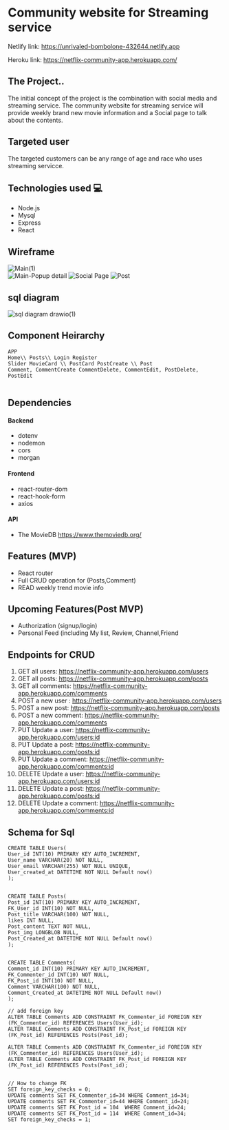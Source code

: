#  Community website for Streaming service

Netlify link: https://unrivaled-bombolone-432644.netlify.app

Heroku link: https://netflix-community-app.herokuapp.com/


## The Project..

The initial concept of the project is the combination with social media and streaming service. 
The community website for streaming service will provide weekly brand new movie information and a Social page to talk about the contents. 

## Targeted user
 The targeted customers can be any range of age and race who uses streaming servicce.

## Technologies used :computer:
- Node.js
- Mysql
- Express
- React
  
## Wireframe
![Main(1)](https://user-images.githubusercontent.com/97911806/165415908-55cc9a58-88f8-4e4d-91d9-7c9d31fae1f4.png)
<br />
![Main-Popup detail](https://user-images.githubusercontent.com/97911806/165415923-adbaf9c7-425e-4c61-a992-c5220267c67b.png)
![Social Page](https://user-images.githubusercontent.com/97911806/165415964-fd837b0e-da0f-4a8c-95b6-084be55781ae.png)
![Post](https://user-images.githubusercontent.com/97911806/165415976-a3cb84da-44b0-45c9-b11b-c7e0db6fcda1.png)

## sql diagram 

![sql diagram drawio(1)](https://user-images.githubusercontent.com/97911806/165426252-82ae594f-f35b-43d1-b0d6-14a6186b288f.png)


## Component Heirarchy

```
APP        
Home\\ Posts\\ Login Register
Slider MovieCard \\ PostCard PostCreate \\ Post
Comment, CommentCreate CommentDelete, CommentEdit, PostDelete, PostEdit


```


## Dependencies
#### Backend
- dotenv
- nodemon
- cors
- morgan
#### Frontend
 - react-router-dom
 - react-hook-form
 - axios
#### API 
- The MovieDB
https://www.themoviedb.org/

## Features (MVP)
- React router
- Full CRUD operation for (Posts,Comment)
- READ weekly trend movie info

## Upcoming Features(Post MVP)
- Authorization (signup/login)
- Personal Feed (including My list, Review, Channel,Friend 

## Endpoints for CRUD
1. GET  all users: https://netflix-community-app.herokuapp.com/users
2. GET  all posts: https://netflix-community-app.herokuapp.com/posts
3. GET  all comments: https://netflix-community-app.herokuapp.com/comments
4. POST a new user : https://netflix-community-app.herokuapp.com/users
5. POST a new post: https://netflix-community-app.herokuapp.com/posts
6. POST a new comment: https://netflix-community-app.herokuapp.com/comments
7. PUT  Update a user: https://netflix-community-app.herokuapp.com/users:id
8. PUT  Update a post: https://netflix-community-app.herokuapp.com/posts:id
9. PUT  Update a comment: https://netflix-community-app.herokuapp.com/comments:id
10. DELETE  Update a user: https://netflix-community-app.herokuapp.com/users:id
11. DELETE  Update a post: https://netflix-community-app.herokuapp.com/posts:id
12. DELETE  Update a comment: https://netflix-community-app.herokuapp.com/comments:id


## Schema for Sql
```
CREATE TABLE Users(
User_id INT(10) PRIMARY KEY AUTO_INCREMENT,
User_name VARCHAR(20) NOT NULL, 
User_email VARCHAR(255) NOT NULL UNIQUE,
User_created_at DATETIME NOT NULL Default now()
);


CREATE TABLE Posts(
Post_id INT(10) PRIMARY KEY AUTO_INCREMENT,
FK_User_id INT(10) NOT NULL,
Post_title VARCHAR(100) NOT NULL,
likes INT NULL,
Post_content TEXT NOT NULL,
Post_img LONGBLOB NULL,
Post_Created_at DATETIME NOT NULL Default now()
);


CREATE TABLE Comments(
Comment_id INT(10) PRIMARY KEY AUTO_INCREMENT, 
FK_Commenter_id INT(10) NOT NULL,
FK_Post_id INT(10) NOT NULL,
Comment VARCHAR(100) NOT NULL,
Comment_Created_at DATETIME NOT NULL Default now()
);

// add foreign key
ALTER TABLE Comments ADD CONSTRAINT FK_Commenter_id FOREIGN KEY (FK_Commenter_id) REFERENCES Users(User_id);
ALTER TABLE Comments ADD CONSTRAINT FK_Post_id FOREIGN KEY (FK_Post_id) REFERENCES Posts(Post_id);

ALTER TABLE Comments ADD CONSTRAINT FK_Commenter_id FOREIGN KEY (FK_Commenter_id) REFERENCES Users(User_id);
ALTER TABLE Comments ADD CONSTRAINT FK_Post_id FOREIGN KEY (FK_Post_id) REFERENCES Posts(Post_id);


// How to change FK 
SET foreign_key_checks = 0;
UPDATE comments SET FK_Commenter_id=34 WHERE Comment_id=34;
UPDATE comments SET FK_Commenter_id=44 WHERE Comment_id=24;
UPDATE comments SET FK_Post_id = 104  WHERE Comment_id=24;
UPDATE comments SET FK_Post_id = 114  WHERE Comment_id=34;
SET foreign_key_checks = 1;

```
